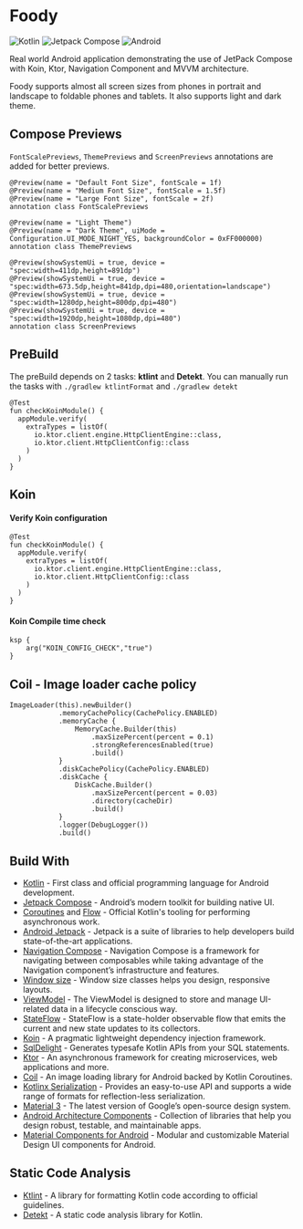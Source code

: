 # Foody

![Kotlin](https://img.shields.io/badge/Kotlin-7F52FF?logo=kotlin&logoColor=white&style=for-the-badge)
![Jetpack Compose](https://img.shields.io/static/v1?style=for-the-badge&message=Jetpack+Compose&color=4285F4&logo=Jetpack+Compose&logoColor=FFFFFF&label=)
![Android](https://img.shields.io/badge/Api%2026+-3DDC84?logo=android&logoColor=white&style=for-the-badge)

Real world Android application demonstrating the use of JetPack Compose with Koin, Ktor, Navigation Component and MVVM architecture.

Foody supports almost all screen sizes from phones in portrait and landscape to foldable phones and tablets. It also supports light and dark theme.

## Compose Previews
<code>FontScalePreviews</code>, <code>ThemePreviews</code> and <code>ScreenPreviews</code> annotations are added for better previews.
```
@Preview(name = "Default Font Size", fontScale = 1f)
@Preview(name = "Medium Font Size", fontScale = 1.5f)
@Preview(name = "Large Font Size", fontScale = 2f)
annotation class FontScalePreviews
```

```
@Preview(name = "Light Theme")
@Preview(name = "Dark Theme", uiMode = Configuration.UI_MODE_NIGHT_YES, backgroundColor = 0xFF000000)
annotation class ThemePreviews
```

```
@Preview(showSystemUi = true, device = "spec:width=411dp,height=891dp")
@Preview(showSystemUi = true, device = "spec:width=673.5dp,height=841dp,dpi=480,orientation=landscape")
@Preview(showSystemUi = true, device = "spec:width=1280dp,height=800dp,dpi=480")
@Preview(showSystemUi = true, device = "spec:width=1920dp,height=1080dp,dpi=480")
annotation class ScreenPreviews
```

## PreBuild
The preBuild depends on 2 tasks: <b>ktlint</b> and <b>Detekt</b>. You can manually run the tasks with <code>./gradlew ktlintFormat</code> and <code>./gradlew detekt</code>
```
@Test
fun checkKoinModule() {
  appModule.verify(
    extraTypes = listOf(
      io.ktor.client.engine.HttpClientEngine::class,
      io.ktor.client.HttpClientConfig::class
    )
  )
}
```

## Koin
#### Verify Koin configuration
```
@Test
fun checkKoinModule() {
  appModule.verify(
    extraTypes = listOf(
      io.ktor.client.engine.HttpClientEngine::class,
      io.ktor.client.HttpClientConfig::class
    )
  )
}
```

#### Koin Compile time check
```
ksp {
    arg("KOIN_CONFIG_CHECK","true")
}
```

## Coil - Image loader cache policy
```
ImageLoader(this).newBuilder()
            .memoryCachePolicy(CachePolicy.ENABLED)
            .memoryCache {
                MemoryCache.Builder(this)
                    .maxSizePercent(percent = 0.1)
                    .strongReferencesEnabled(true)
                    .build()
            }
            .diskCachePolicy(CachePolicy.ENABLED)
            .diskCache {
                DiskCache.Builder()
                    .maxSizePercent(percent = 0.03)
                    .directory(cacheDir)
                    .build()
            }
            .logger(DebugLogger())
            .build()
```

## Build With
- [Kotlin](https://kotlinlang.org/) - First class and official programming language for Android development.
- [Jetpack Compose](https://developer.android.com/jetpack/compose) - Android’s modern toolkit for building native UI.
- [Coroutines](https://kotlinlang.org/docs/reference/coroutines-overview.html) and [Flow](https://kotlinlang.org/docs/reference/coroutines/flow.html#asynchronous-flow) - Official Kotlin's tooling for performing asynchronous work.
- [Android Jetpack](https://developer.android.com/jetpack) - Jetpack is a suite of libraries to help developers build state-of-the-art applications.
- [Navigation Compose](https://developer.android.com/jetpack/compose/navigation) - Navigation Compose is a framework for navigating between composables while taking advantage of the Navigation component’s infrastructure and features.
- [Window size](https://developer.android.com/guide/topics/large-screens/support-different-screen-sizes#window_size_classes) - Window size classes helps you design, responsive layouts.
- [ViewModel](https://developer.android.com/topic/libraries/architecture/viewmodel) - The ViewModel is designed to store and manage UI-related data in a lifecycle conscious way.
- [StateFlow](https://developer.android.com/kotlin/flow/stateflow-and-sharedflow#stateflow) - StateFlow is a state-holder observable flow that emits the current and new state updates to its collectors.
- [Koin](https://insert-koin.io/) - A pragmatic lightweight dependency injection framework.
- [SqlDelight](https://cashapp.github.io/sqldelight/2.0.0/) - Generates typesafe Kotlin APIs from your SQL statements.
- [Ktor](https://github.com/ktorio/ktor) - An asynchronous framework for creating microservices, web applications and more.
- [Coil](https://github.com/coil-kt/coil) - An image loading library for Android backed by Kotlin Coroutines.
- [Kotlinx Serialization](https://github.com/Kotlin/kotlinx.serialization) - Provides an easy-to-use API and supports a wide range of formats for reflection-less serialization.
- [Material 3](https://m3.material.io/) - The latest version of Google’s open-source design system.
- [Android Architecture Components](https://developer.android.com/topic/libraries/architecture) - Collection of libraries that help you design robust, testable, and maintainable apps.
- [Material Components for Android](https://github.com/material-components/material-components-android) - Modular and customizable Material Design UI components for Android.

## Static Code Analysis
- [Ktlint](https://github.com/JLLeitschuh/ktlint-gradle) - A library for formatting Kotlin code according to official guidelines.
- [Detekt](https://github.com/detekt/detekt) - A static code analysis library for Kotlin.
